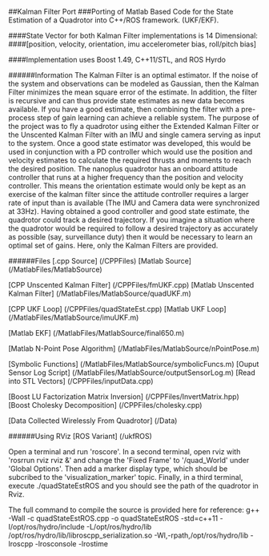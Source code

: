 ##Kalman Filter Port
###Porting of Matlab Based Code for the State Estimation of a Quadrotor into C++/ROS framework. (UKF/EKF).

####State Vector for both Kalman Filter implementations is 14 Dimensional: 
####[position, velocity, orientation, imu accelerometer bias, roll/pitch bias]

####Implementation uses Boost 1.49, C++11/STL, and ROS Hyrdo

######Information
The Kalman Filter is an optimal estimator. If
the noise of the system and observations can be modeled as
Gaussian, then the Kalman Filter minimizes the mean square
error of the estimate. In addition, the filter is recursive and can
thus provide state estimates as new data becomes available. If
you have a good estimate, then combining the filter with a
pre-process step of gain learning can achieve a reliable system. 
The purpose of the project was to fly a quadrotor using
either the Extended Kalman Filter or the Unscented Kalman
Filter with an IMU and single camera serving as input to
the system. Once a good state estimator was developed, this
would be used in conjunction with a PD controller which
would use the position and velocity estimates to calculate the
required thrusts and moments to reach the desired position.
The nanoplus quadrotor has an onboard attitude controller
that runs at a higher frequency than the position and velocity
controller. This means the orientation estimate would only
be kept as an exercise of the kalman filter since the attitude
controller requires a larger rate of input than is available
(The IMU and Camera data were synchronized at 33Hz).
Having obtained a good controller and good state estimate,
the quadrotor could track a desired trajectory. If you imagine
a situation where the quadrotor would be required to follow a
desired trajectory as accurately as possible (say, surveillance
duty) then it would be necessary to learn an optimal set of
gains. Here, only the Kalman Filters are provided.

######Files
[.cpp Source] (/CPPFiles)
[Matlab Source] (/MatlabFiles/MatlabSource)

[CPP Unscented Kalman Filter] (/CPPFiles/fmUKF.cpp)
[Matlab Unscented Kalman Filter] (/MatlabFiles/MatlabSource/quadUKF.m)

[CPP UKF Loop] (/CPPFiles/quadStateEst.cpp)
[Matlab UKF Loop] (/MatlabFiles/MatlabSource/imuUKF.m)

[Matlab EKF] (/MatlabFiles/MatlabSource/final650.m)

[Matlab N-Point Pose Algorithm] (/MatlabFiles/MatlabSource/nPointPose.m)

[Symbolic Functions] (/MatlabFiles/MatlabSource/symbolicFuncs.m)
[Ouput Sensor Log Script] (/MatlabFiles/MatlabSource/outputSensorLog.m)
[Read into STL Vectors] (/CPPFiles/inputData.cpp)

[Boost LU Factorization Matrix Inversion] (/CPPFiles/InvertMatrix.hpp)
[Boost Cholesky Decomposition] (/CPPFiles/cholesky.cpp)

[Data Collected Wirelessly From Quadrotor] (/Data)

######Using RViz
[ROS Variant] (/ukfROS)

Open a terminal and run 'roscore'. In a second terminal, open rviz with
'rosrrun rviz rviz &' and change the 'Fixed Frame' to '/quad_World' 
under 'Global Options'. Then add a marker display type, which should 
be subcribed to the 'visualization_marker' topic. Finally, in a third
terminal, execute ./quadStateEstROS and you should see the path of the
quadrotor in Rviz.

The full command to compile the source is provided here for reference:
g++ -Wall -c quadStateEstROS.cpp -o quadStateEstROS -std=c++11 
-I/opt/ros/hydro/include 
-L/opt/ros/hydro/lib /opt/ros/hydro/lib/libroscpp_serialization.so 
-Wl,-rpath,/opt/ros/hydro/lib -lroscpp -lrosconsole -lrostime


